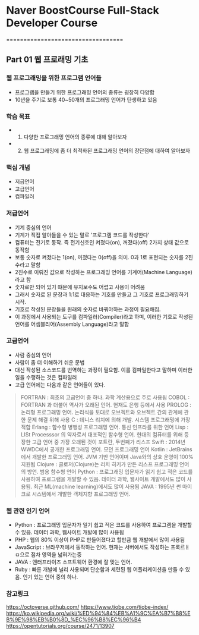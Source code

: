 # Naver BoostCourse Full-Stack Developer Course

==================================

## Part 01 웹 프로래밍 기초


### 웹 프로그래밍을 위한 프로그램 언어들
- 프로그램을 만들기 위한 프로그래밍 언어의 종류는 굉장히 다양함
- 10년을 주기로 보통 40~50개의 프로그래밍 언어가 탄생하고 있음


### 학습 목표
- 1. 다양한 프로그래밍 언어의 종류에 대해 알아보자
- 2. 웹 프로그래밍에 좀 더 최적화된 프로그래밍 언어의 장단점에 대하여 알아보자


### 핵심 개념
- 저급언어
- 고급언어
- 컴파일러


### 저급언어
- 기계 중심의 언어
- 기계가 직접 알아들을 수 있는 말로 '프로그램 코드를 작성한다'
- 컴퓨터는 전기로 동작. 즉 전기신호인 켜졌다(on), 꺼졌다(off) 2가지 상태 값으로 동작함
- 보통 숫자로 켜졌다는 1(on), 꺼졌다는 0(off)을 의미. 0과 1로 표현되는 숫자를 2진수라고 말함
- 2진수로 이뤄진 값으로 작성하는 프로그래밍 언어를 기계어(Machine Language)라고 함
- 숫자로만 되어 있기 떄문에 유지보수도 어렵고 사용이 어려움
- 그래서 숫자로 된 문장과 1:1로 대응하는 기호를 만들고 그 기호로 프로그래밍하기 시작.
- 기호로 작성된 문장들을 원래의 숫자로 바꿔야하는 과정이 필요해짐. 
- 이 과정에서 사용되는 도구를 컴파일러(Compiler)라고 하며, 이러한 기호로 작성된 언어를 어셈블리어(Assembly Language)라고 말함


### 고급언어
- 사람 중심의 언어
- 사람이 좀 더 이해하기 쉬운 문법
- 대신 작성된 소스코드를 번역하는 과정이 필요함. 이를 컴파일한다고 말하며 이러한 일을 수행하는 것은 컴파일러
- 고급 언어에는 다음과 같은 언어들이 있다.

> FORTRAN : 최초의 고급언어 중 하나. 과학 계산용으로 주로 사용됨
> COBOL : FORTRAN 과 더불어 역사가 오래된 언어. 현재도 은행 등에서 사용
> PROLOG : 논리형 프로그래밍 언어. 논리식을 토대로 오브젝트와 오브젝트 간의 관계에 관한 문제 해결 위해 사용
> C : 데니스 리치에 의해 개발. 시스템 프로그래밍에 가장 적합
> Erlang : 함수형 병행성 프로그래밍 언어. 통신 인프라를 위한 언어
> Lisp : LISt Processsor 의 약자로서 대표적인 함수형 언어. 현대의 컴퓨터를 위해 등장한 고급 언어 중 가장 오래된 것이 포트란, 두번째가 리스프
> Swift : 2014년 WWDC에서 공개한 프로그래밍 언어. 모던 프로그래밍 언어
> Kotlin : JetBrains에서 개발한 프로그래밍 언어. JVM 기반 언어이며 Java와의 상호 운영이 100% 지원됨
> Clojure : 클로저(Clojure)는 리치 히키가 만든 리스프 프로그래밍 언어의 방언. 범용 함수형 언어
> Python : 프로그래밍 입문자가 읽기 쉽고 적은 코드를 사용하여 프로그램을 개발할 수 있음. 데이터 과학, 웹사이트 개발에서도 많이 사용됨. 최근 ML(machine learning)에서도 많이 사용됨
> JAVA : 1995년 썬 마이크로 시스템에서 개발한 객체지향 프로그래밍 언어.


### 웹 관련 인기 언어
- Python : 프로그래밍 입문자가 일기 쉽고 적은 코드를 사용하여 프로그램을 개발할 수 있음. 데이터 과학, 웹사이트 개발에 많이 사용됨
- PHP : 웹의 80% 이상이 PHP로 만들어졌다고 할만큼 웹 개발에서 많이 사용됨
- JavaScript : 브라우저에서 동작하는 언어. 현재는 서버에서도 작성하는 프록르ㅐㅁ으로 점차 영역을 넓혀가는중
- JAVA : 엔터프라이즈 소프트웨어 환경에 잘 맞는 언어. 
- Ruby : 빠른 개발에 널리 사용되며 단순함과 세련된 웹 어플리케이션을 만들 수 있음. 인기 있는 언어 중의 하나.


### 참고링크
https://octoverse.github.com/
https://www.tiobe.com/tiobe-index/
https://ko.wikipedia.org/wiki/%ED%94%84%EB%A1%9C%EA%B7%B8%EB%9E%98%EB%B0%8D_%EC%96%B8%EC%96%B4
https://opentutorials.org/course/2471/13907